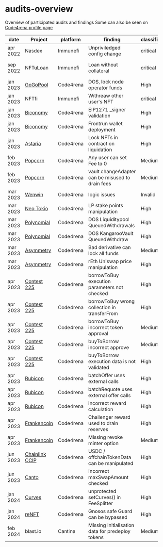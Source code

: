 # audits-overview
Overview of participated audits and findings
Some can also be seen on [Code4rena profile page](https://code4rena.com/@Lirios)

| date | Project | platform | finding | classification | type | link |
| --- | --- | --- | --- | --- | --- | --- |
| apr 2022 | Nasdex | Immunefi | Unpriviledged config change | critical | access control | [contract](https://polygonscan.com/address/0xC01bd61922702D06fA0EA91D2672AEba4Cd7E6d3) |
| sep 2022 | NFTuLoan | Immunefi | Loan without collateral | critical | Incomplete Hash for signature verification | [Imunefi](https://bugs.immunefi.com/dashboard/submission/11692) |
| jan 2023 | [GoGoPool](https://github.com/code-423n4/2022-12-gogopool/) | Code4rena | DOS, lock node operator funds  | High | DOS, access control | [Github Issue](https://github.com/code-423n4/2022-12-gogopool-findings/issues/792) |
| jan 2023 | NFTfi | Immunefi | Withreaw other user's NFT | critical | Incorrect ownership check | [contract](https://etherscan.io/address/0x18faa7748Bfd533638Aab95c2E26F4df00614aeb) |
| jan 2023 | [Biconomy](https://github.com/code-423n4/2023-01-biconomy)  | Code4rena | EIP1271 _signer validation | High | EIP1271 _signer validation | [Github issue](https://github.com/code-423n4/2023-01-biconomy-findings/issues/334) |
| jan 2023 | [Biconomy](https://github.com/code-423n4/2023-01-biconomy) | Code4rena | Frontrun wallet deployment | High | frontrun risk | [Github issue](https://github.com/code-423n4/2023-01-biconomy-findings/issues/364) |
| jan 2023 | [Astaria](https://github.com/code-423n4/2023-01-astaria) | Code4rena | Lock NFTs in contract on liquidation | High | calldata validation | [Github issue](https://github.com/code-423n4/2023-01-astaria-findings/issues/521) |
| feb 2023 | [Popcorn](https://github.com/code-423n4/2023-01-popcorn) | Code4rena | Any user can set Fee to 0 | Medium | input validation | [Github issue](https://github.com/code-423n4/2023-01-popcorn-findings/issues/464) |
| feb 2023 | [Popcorn](https://github.com/code-423n4/2023-01-popcorn) | Code4rena | vault.changeAdapter can be misused to drain fees | Medium | access control | [Github issue](https://github.com/code-423n4/2023-01-popcorn-findings/issues/515) |
| mar 2023 | [Wenwin](https://github.com/code-423n4/2023-03-wenwin) | Code4rena | logic issues | Invalid | logic | [Github issue](https://github.com/code-423n4/2023-03-wenwin-findings/issues/221) |
| mar 2023 | [Neo Tokio](https://github.com/code-423n4/2023-03-neotokyo) | Code4rena | LP stake points manipulation | High | precision loss | [Github issue](https://github.com/code-423n4/2023-03-neotokyo-findings/issues/16) |
| mar 2023 | [Polynomial](https://github.com/code-423n4/2023-03-polynomial) | Code4rena | DOS Liquiditypool QueuedWithdrawals | High | logic | [Github issue](https://github.com/code-423n4/2023-03-polynomial-findings/issues/103) |
| mar 2023 | [Polynomial](https://github.com/code-423n4/2023-03-polynomial) | Code4rena | DOS KangarooVault QueuedWithdraw | High | logic | [Github issue](https://github.com/code-423n4/2023-03-polynomial-findings/issues/105) |
| mar 2023 | [Asymmetry](https://github.com/code-423n4/2023-03-asymmetry) | Code4rena | Bad derivative can lock all funds | Medium | validation | [Github issue](https://github.com/code-423n4/2023-03-asymmetry-findings/issues/545) |
| mar 2023 | [Asymmetry](https://github.com/code-423n4/2023-03-asymmetry) | Code4rena | rEth Uniswap price manipulation | High | uniswap spot price | [Github issue](https://github.com/code-423n4/2023-03-asymmetry-findings/issues/555) |
| apr 2023 | [Contest 225](https://github.com/code-423n4/2023-03-contest225) | Code4rena | borrowToBuy execution parameters not checked | High | calldata validation | []() |
| apr 2023 | [Contest 225](https://github.com/code-423n4/2023-03-contest225) | Code4rena | borrowToBuy wrong collection in transferFrom | High | logic | []() |
| apr 2023 | [Contest 225](https://github.com/code-423n4/2023-03-contest225) | Code4rena | borrowToBuy incorrect token approval | Medium | logic | []() |
| apr 2023 | [Contest 225](https://github.com/code-423n4/2023-03-contest225) | Code4rena | buyToBorrow incorrect approve | Medium | logic | []() |
| apr 2023 | [Contest 225](https://github.com/code-423n4/2023-03-contest225) | Code4rena | buyToBorrow execution data is not validated | High | calldata validation | []() |
| apr 2023 | [Rubicon](https://github.com/code-423n4/2023-04-rubicon)  | Code4rena | batchOffer uses external calls | High | bad implementation | [Github issue](https://github.com/code-423n4/2023-04-rubicon-findings/issues/624) |
| apr 2023 | [Rubicon](https://github.com/code-423n4/2023-04-rubicon)  | Code4rena | batchRequote uses external offer calls | High | bad implementation  | [Github issue](https://github.com/code-423n4/2023-04-rubicon-findings/issues/775) |
| apr 2023 | [Rubicon](https://github.com/code-423n4/2023-04-rubicon)  | Code4rena | incorrect reward calculation | High | logic | [Github issue](https://github.com/code-423n4/2023-04-rubicon-findings/issues/781) |
| apr 2023 | [Frankencoin](https://github.com/code-423n4/2023-04-frankencoin) | Code4rena | Challenger reward used to drain reserves | High | logic | [Github issue](https://github.com/code-423n4/2023-04-frankencoin-findings/issues/458) |
| apr 2023 | [Frankencoin](https://github.com/code-423n4/2023-04-frankencoin) | Code4rena | Missing revoke minter option | Medium | logic | [Github issue](https://github.com/code-423n4/2023-04-frankencoin-findings/issues/464) |
| jun 2023 | [Chainlink CCIP](https://github.com/code-423n4/2023-05-chainlink) | Code4rena | USDC / offchainTokenData can be manipulated | High | input validation | [Github issue](https://github.com/code-423n4/2023-05-chainlink-findings/issues/671) |
| jun 2023 | [Canto](https://github.com/code-423n4/2023-06-canto) | Code4rena | Incorrect maxSwapAmount checked | High | decimal/precision | [Github issue](https://github.com/code-423n4/2023-06-canto-findings/issues/11) |
| jan 2024 | [Curves](https://github.com/code-423n4/2024-01-curves) | Code4rena | unprotected setCurves() in FeeSplitter | High | access control | [Github issue](https://github.com/code-423n4/2024-01-curves-findings/issues/514) |
| jan 2024 | [reNFT](https://github.com/code-423n4/2024-01-renft) | Code4rena | Gnosos safe Guard can be bypassed | High | Gnosis safe | [Github issue](https://github.com/code-423n4/2024-01-renft-findings/issues/178) |
| feb 2024 | blast.io | Cantina | Missing initialisation data for predeploy tokens | Medium(?) | geth | - |




